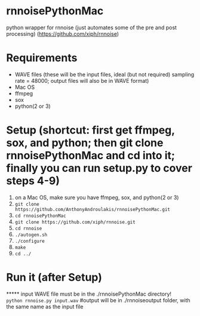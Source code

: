 # rnnoisePythonMac
python wrapper for rnnoise (just automates some of the pre and post processing)
(https://github.com/xiph/rnnoise)

# Requirements
- WAVE files (these will be the input files, ideal (but not required) sampling rate = 48000; output files will also be in WAVE format)
- Mac OS
- ffmpeg
- sox
- python(2 or 3)

# Setup (shortcut: first get ffmpeg, sox, and python; then git clone rnnoisePythonMac and cd into it; finally you can run setup.py to cover steps 4-9)
1. on a Mac OS, make sure you have ffmpeg, sox, and python(2 or 3)
2. `git clone https://github.com/AnthonyAndroulakis/rnnoisePythonMac.git`
3. `cd rnnoisePythonMac`
4. `git clone https://github.com/xiph/rnnoise.git`
5. `cd rnnoise`
6. `./autogen.sh`
7. `./configure`
8. `make`
9. `cd ../`

# Run it (after Setup)
***** input WAVE file must be in the ./rnnoisePythonMac directory!       
`python rnnoise.py input.wav` #output will be in ./rnnoiseoutput folder, with the same name as the input file
